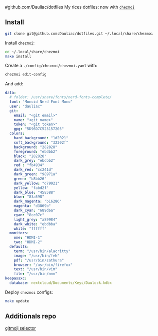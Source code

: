 #github.com/Dauliac/dotfiles
My rices dotfiles: now with [`chezmoi`](https://github.com/twpayne/chezmoi)

## Install

```bash
git clone git@github.com:Dauliac/dotfiles.git ~/.local/share/chezmoi
```

Install `chezmoi`:
```bash
cd ~/.local/share/chezmoi
make install
```

Create a `./config/chezmoi/chezmoi.yaml` with:
```bash
chezmoi edit-config
```

And add:
```yaml
data:
  # folder: /usr/share/fonts/nerd-fonts-complete/
  font: "Monoid Nerd Font Mono"
  user: "dauliac"
  git:
    email: "<git email>"
    name: "<git name>"
    token: "<git token>"
    gpg: "5D96D7C523157205"
  colors:
    hard_background: "1d2021"
    soft_background: "32302f"
    background: "282828"
    foreground: "ebdbb2"
    black: "282828"
    dark_grey: "ebdbb2"
    red : "fb4934"
    dark_red: "cc241d"
    dark_green: "98971a"
    green: "b8bb26"
    dark_yellow: "d79921"
    yellow: "fabd2f"
    dark_blue: "458588"
    blue: "83a598"
    dark_magenta: "b16286"
    magenta: "d3869b"
    dark_cyan: "689d6a"
    cyan: "8ec07c"
    light_grey: "a89984"
    dark_white: "ebdbba"
    white: "ffffff"
  monitors:
    one: "HDMI-1"
    two: "HDMI-2"
  defaults:
    term: "/usr/bin/alacritty"
    image: "/usr/bin/feh"
    pdf: "/usr/bin/zathura"
    browser: "/usr/bin/firefox"
    text: "/usr/bin/vim"
    file: "/usr/bin/nnn"
keepassxc:
  database: nextcloud/Documents/Keys/Daulock.kdbx

```

Deploy `chezmoi` configs:
```bash
make update
```

## Additionals repo
[gitmoji selector](https://github.com/tomhoule/gitmoji-selector)
